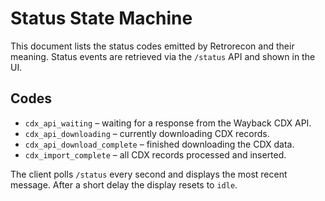 # Status State Machine

This document lists the status codes emitted by Retrorecon and their meaning.
Status events are retrieved via the `/status` API and shown in the UI.

## Codes

- `cdx_api_waiting` – waiting for a response from the Wayback CDX API.
- `cdx_api_downloading` – currently downloading CDX records.
- `cdx_api_download_complete` – finished downloading the CDX data.
- `cdx_import_complete` – all CDX records processed and inserted.

The client polls `/status` every second and displays the most recent message.
After a short delay the display resets to `idle`.
